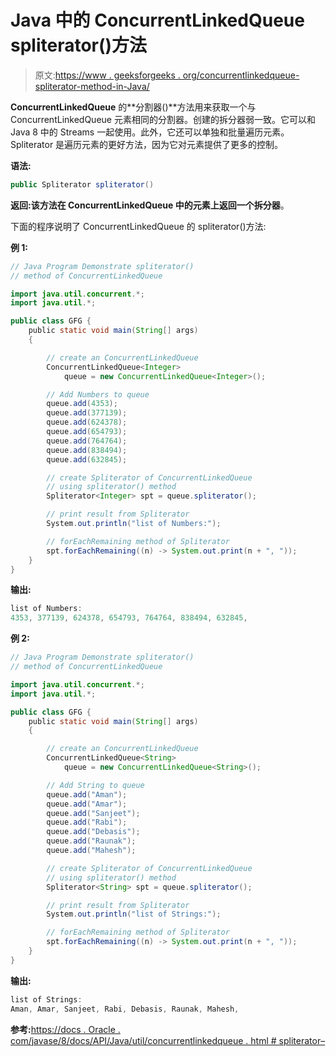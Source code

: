 # Java 中的 ConcurrentLinkedQueue spliterator()方法

> 原文:[https://www . geeksforgeeks . org/concurrentlinkedqueue-spliterator-method-in-Java/](https://www.geeksforgeeks.org/concurrentlinkedqueue-spliterator-method-in-java/)

**ConcurrentLinkedQueue** 的**分割器()**方法用来获取一个与 ConcurrentLinkedQueue 元素相同的分割器。创建的拆分器弱一致。它可以和 Java 8 中的 Streams 一起使用。此外，它还可以单独和批量遍历元素。Spliterator 是遍历元素的更好方法，因为它对元素提供了更多的控制。

**语法:**

```java
public Spliterator spliterator()
```

**返回:**该方法在 ConcurrentLinkedQueue 中的元素上返回一个**拆分器**。

下面的程序说明了 ConcurrentLinkedQueue 的 spliterator()方法:

**例 1:**

```java
// Java Program Demonstrate spliterator()
// method of ConcurrentLinkedQueue

import java.util.concurrent.*;
import java.util.*;

public class GFG {
    public static void main(String[] args)
    {

        // create an ConcurrentLinkedQueue
        ConcurrentLinkedQueue<Integer>
            queue = new ConcurrentLinkedQueue<Integer>();

        // Add Numbers to queue
        queue.add(4353);
        queue.add(377139);
        queue.add(624378);
        queue.add(654793);
        queue.add(764764);
        queue.add(838494);
        queue.add(632845);

        // create Spliterator of ConcurrentLinkedQueue
        // using spliterator() method
        Spliterator<Integer> spt = queue.spliterator();

        // print result from Spliterator
        System.out.println("list of Numbers:");

        // forEachRemaining method of Spliterator
        spt.forEachRemaining((n) -> System.out.print(n + ", "));
    }
}
```

**输出:**

```java
list of Numbers:
4353, 377139, 624378, 654793, 764764, 838494, 632845,

```

**例 2:**

```java
// Java Program Demonstrate spliterator()
// method of ConcurrentLinkedQueue

import java.util.concurrent.*;
import java.util.*;

public class GFG {
    public static void main(String[] args)
    {

        // create an ConcurrentLinkedQueue
        ConcurrentLinkedQueue<String>
            queue = new ConcurrentLinkedQueue<String>();

        // Add String to queue
        queue.add("Aman");
        queue.add("Amar");
        queue.add("Sanjeet");
        queue.add("Rabi");
        queue.add("Debasis");
        queue.add("Raunak");
        queue.add("Mahesh");

        // create Spliterator of ConcurrentLinkedQueue
        // using spliterator() method
        Spliterator<String> spt = queue.spliterator();

        // print result from Spliterator
        System.out.println("list of Strings:");

        // forEachRemaining method of Spliterator
        spt.forEachRemaining((n) -> System.out.print(n + ", "));
    }
}
```

**输出:**

```java
list of Strings:
Aman, Amar, Sanjeet, Rabi, Debasis, Raunak, Mahesh,

```

**参考:**[https://docs . Oracle . com/javase/8/docs/API/Java/util/concurrentlinkedqueue . html # spliterator–](https://docs.oracle.com/javase/8/docs/api/java/util/concurrent/ConcurrentLinkedQueue.html#spliterator--)